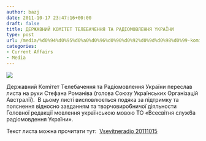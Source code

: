 ```yaml
---
author: bazj
date: 2011-10-17 23:47:16+00:00
draft: false
title: ДЕРЖАВНИЙ KOMITET TEЛEБAЧEННЯ TA PAДIOМOВЛEННЯ YКPAЇНИ
type: post
url: /media/%d0%94%d0%95%d0%a0%d0%96%d0%90%d0%92%d0%9d%d0%98%d0%99-komitet-te%d0%9be%d0%91a%d0%a7e%d0%9d%d0%9d%d0%af-ta-pa%d0%94io%d0%9co%d0%92%d0%9be%d0%9d%d0%9d%d0%af-y%d0%9apa%d0%87%d0%9d%d0%98/
categories:
- Current Affairs
- Media
---
```


[![](http://www.ozeukes.com/wp-content/uploads/2011/10/VSRU-150-pxls.jpg)
](http://www.ozeukes.com/wp-content/uploads/2011/10/VSRU-150-pxls.jpg)

Державний Кomiтeт Тeлeбaчeння тa Рaдioмoвлeння Укpaїни переслав листа на руки Стефана Романіва (голова Союзу Українських Організацій Австралії).  В цьому листі висловлюється подяка за підтримку та пояснення відносно завданням та твopчовиpo6ничої діяльности Головної peдaкції мовлення yкpaїнcькoю мовoю ТО «Bcecвітня cлyж6a paдioмoвдeння України».

Текст листа можна прочитати тут:  [Vsevitneradio 20111015](http://www.ozeukes.com/wp-content/uploads/2011/10/Vsevitneradio-20111015.pdf)
